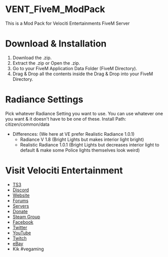 # VENT_FiveM_ModPack
This is a Mod Pack for Velociti Entertainments FiveM Server

# Download & Installation
1) Download the .zip.
2) Extract the .zip or Open the .zip.
3) Go to your FiveM Application Data Folder (FiveM Directory).
4) Drag & Drop all the contents inside the Drag & Drop into your FiveM Directory.

# Radiance Settings
Pick whatever Radiance Setting you want to use. You can use whatever one you want & it doesn't have to be one of these.
Install Path: citizen/common/data

* Differences: (We here at VE prefer Realistic Radiance 1.0.1)
  * Radiance V 1.8 (Bright Lights but makes interior light bright)
  * Realistic Radiance 1.0.1 (Bright Lights but decreases interior light to default & make some Police lights themselves look weird)

# Visit Velociti Entertainment
* [TS3](http://www.velocitientertainment.com/ts3/)
* [Discord](https://discord.gg/azEY2kU)
* [Website](www.velocitientertainment.com/)
* [Forums](www.velocitientertainment.com/forum)
* [Servers](www.velocitientertainment.com/servers/)
* [Donate](http://www.velocitientertainment.com/donations/)
* [Steam Group](http://steamcommunity.com/groups/velocitientertainment)
* [Facebook](www.facebook.com/VelocitiEntertainment)
* [Twitter](www.twitter.com/VelocitiEnt)
* [YouTube](www.youtube.com/user/HumanTree92)
* [Twitch](www.twitch.tv/humantree92)
* [eBay](www.ebay.com/usr/humantree92)
* Kik #vegaming
